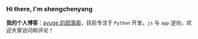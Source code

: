 ### Hi there, I'm shengchenyang

**我的个人博客**：[ayuge 的部落阁](http://www.ayuge.top/mkdocs-material/)，目前专注于 `Python` 开发，`js` 与 `app` 逆向，欢迎大家访问和评论！
